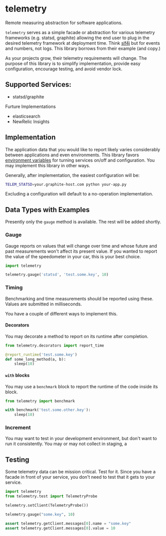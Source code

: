# telemetry

Remote measuring abstraction for software applications.

`telemetry` serves as a simple facade or abstraction for various telemetry frameworks (e.g. statsd, graphite) 
allowing the end user to plug in the desired telemetry framework at deployment time. Think [slf4j](https://www.slf4j.org/)
but for events and numbers, not logs.  This library borrows from their example (and copy.)

As your projects grow, their telemetry requirements will change.  The purpose of this library is to simplify
implementation, provide easy configuration, encourage testing, and avoid vendor lock.


## Supported Services:

* statsd/graphite

Furture Implementations

* elasticsearch
* NewRelic Insights

## Implementation

The application data that you would like to report likely varies considerably
between applications and even environments. This library favors [environment variables](https://en.wikipedia.org/wiki/Environment_variable) for turning services on/off and configuration.  You may implement this library in other ways.

Generally, after implementation, the easiest configuration will be:

```bash
TELEM_STATSD=your.graphite-host.com python your-app.py
```

Excluding a configuration will default to a no-operation implementation.

## Data Types with Examples

Presently only the `gauge` method is available.  The rest will be added shortly.

### Gauge 

Gauge reports on values that will change over time and whose future and past measurements won't affect its present value.  If you wanted to report the value of the speedometer in your car, this is your best choice.

```python
import telemetry

telemetry.gauge('statsd', 'test.some.key', 10)

```

### Timing

Benchmarking and time measurements should be reported using these.  Values are submitted in milliseconds.

You have a couple of different ways to implement this.

#### Decorators

You may decorate a method to report on its runtime after completion.

```python
from telemetry.decorators import report_time

@report_runtime('test.some.key')
def some_long_method(a, b):
	sleep(10)

```

#### `with` blocks

You may use a `benchmark` block to report the runtime of the code inside its block.

```python
from telemetry import benchmark

with benchmark('test.some.other.key'):
	sleep(10)
```

### Increment


You may want to test in your development 
environment, but don't want to run it consistently.  You may or may not collect in staging,
a


## Testing

Some telemetry data can be mission critical. Test for it.  Since you have a facade in front of your service, you don't need to test that it gets to your service.

```python
import telemetry
from telemetry.test import TelemetryProbe

telemetry.setClient(TelemetryProbe())

telemetry.gauge("some.key", 10)

assert telemetry.getClient.messages[0].name = "some.key"
assert telemetry.getClient.messages[0].value = 10

```
